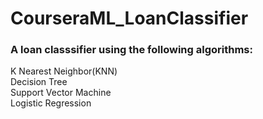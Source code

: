 # CourseraML_LoanClassifier
### A loan classsifier using the following algorithms:
K Nearest Neighbor(KNN) \
Decision Tree \
Support Vector Machine \
Logistic Regression
